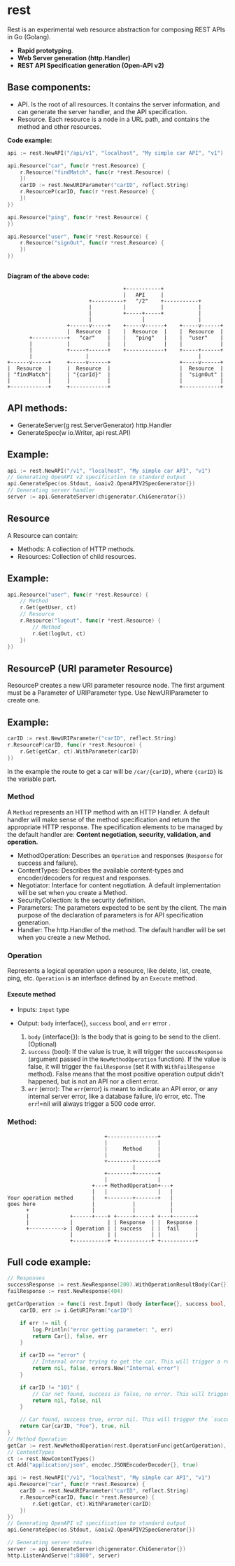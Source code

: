 # rest
Rest is an experimental web resource abstraction for composing REST APIs in Go (Golang).

- **Rapid prototyping**.
- **Web Server generation (http.Handler)**
- **REST API Specification generation (Open-API v2)**

## Base components:
- API. Is the root of all resources. It contains the server information, and can generate the server handler, and the API specification.
- Resource. Each resource is a node in a URL path, and contains the method and other resources.

**Code example:**

```go
api := rest.NewAPI("/api/v1", "localhost", "My simple car API", "v1")

api.Resource("car", func(r *rest.Resource) {
	r.Resource("findMatch", func(r *rest.Resource) {
	})
	carID := rest.NewURIParameter("carID", reflect.String)
	r.ResourceP(carID, func(r *rest.Resource) {
	})
})

api.Resource("ping", func(r *rest.Resource) {
})

api.Resource("user", func(r *rest.Resource) {
	r.Resource("signOut", func(r *rest.Resource) {
	})
})
	
```

**Diagram of the above code:**

```
                                     +-----------+
                                     |   API     |
                          +----------+   "/2"    +-----------+
                          |          |           |           |
                          |          +-----+-----+           |
                          |                |                 |
                   +------v-----+    +-----v------+    +-----v------+
                   |  Resource  |    |  Resource  |    |  Resource  |
       +-----------+   "car"    |    |   "ping"   |    |  "user"    |
       |           |            |    |            |    |            |
       |           +-----+------+    +------------+    +-----+------+
       |                 |                                   |
+------v-----+     +-----v------+                      +-----v------+
|  Resource  |     |  Resource  |                      |  Resource  |
| "findMatch"|     | "{carId}"  |                      |  "signOut" |
|            |     |            |                      |            |
+------------+     +------------+                      +------------+

```


## API methods:
- GenerateServer(g rest.ServerGenerator) http.Handler
- GenerateSpec(w io.Writer, api rest.API)

## Example:
```go
api := rest.NewAPI("/v1", "localhost", "My simple car API", "v1")
// Generating OpenAPI v2 specification to standard output
api.GenerateSpec(os.Stdout, &oaiv2.OpenAPIV2SpecGenerator{})
// Generating server handler
server := api.GenerateServer(chigenerator.ChiGenerator{})
```

## Resource
A Resource can contain:
- Methods: A collection of HTTP methods.
- Resources: Collection of child resources.

## Example:
```go
api.Resource("user", func(r *rest.Resource) {
    // Method
    r.Get(getUser, ct)
    // Resource
    r.Resource("logout", func(r *rest.Resource) {
        // Method
        r.Get(logOut, ct)
    })
})
```

## ResourceP (URI parameter Resource)
ResourceP creates a new URI parameter resource node.
The first argument must be a Parameter of URIParameter type. Use NewURIParameter to create one.

## Example:
```go
carID := rest.NewURIParameter("carID", reflect.String)
r.ResourceP(carID, func(r *rest.Resource) {
    r.Get(getCar, ct).WithParameter(carID)
})
```
In the example the route to get a car will be `/car/{carID}`, where `{carID}` is the variable part.

### Method
A `Method` represents an HTTP method with an HTTP Handler. A default handler will make sense of the method specification and return the appropriate HTTP response. The specification elements to be managed by the default handler are: **Content negotiation, security, validation, and operation.**

- MethodOperation: Describes an `Operation` and responses (`Response` for success and failure).
- ContentTypes: Describes the available content-types and encoder/decoders for request and responses. 
- Negotiator: Interface for content negotiation. A default implementation will be set when you create a Method.
- SecurityCollection: Is the security definition.
- Parameters: The parameters expected to be sent by the client. The main purpose of the declaration of parameters is for API specification generation.
- Handler: The http.Handler of the method.  The default handler will be set when you create a new Method.

### Operation
Represents a logical operation upon a resource, like delete, list, create, ping, etc. `Operation` is an interface defined by an `Execute` method.

#### Execute method
- 	Inputs: `Input` type
- 	Output: `body` interface{}, `success` bool, and `err` error .


	1. `body` (interface{}): Is the body that is going to be send to the client.(Optional)
	2. `success` (bool): If the value is true, it will trigger the `successResponse` (argument passed in the `NewMethodOperation` function). If the value is false, it will trigger the `failResponse` (set it with `WithFailResponse` method). False means that the most positive operation output didn't happened, but is not an API nor a client error.
	3.  `err` (error): The `err`(error) is meant to indicate an API error, or any internal server error, like a database failure, i/o error, etc. The `err`!=nil will always trigger a 500 code error.

### Method:

```
                               +----------------+
                               |                |
                               |     Method     |
                               |                |
                               +--------+-------+
                                        |
                               +--------+-------+
                               |                |
                           +---+ MethodOperation+---+
                           |   |                |   |
Your operation method      |   +--------+-------+   |
goes here                  |            |           |
      +                    |            |           |
      |             +------+----+ +-----+-----+ +---+-------+
      |             |           | | Response  | |  Response |
      +-----------> | Operation | | success   | |  fail     |
                    |           | |           | |           |
                    +-----------+ +-----------+ +-----------+

```

## Full code example:
```go
// Responses
successResponse := rest.NewResponse(200).WithOperationResultBody(Car{})
failResponse := rest.NewResponse(404)

getCarOperation := func(i rest.Input) (body interface{}, success bool, err error) {
    carID, err := i.GetURIParam("carID")

    if err != nil {
        log.Println("error getting parameter: ", err)
        return Car{}, false, err
    }

    if carID == "error" {
        // Internal error trying to get the car. This will trigger a response code 500
        return nil, false, errors.New("Internal error")
    }

    if carID != "101" {
        // Car not found, success is false, no error. This will trigger the `failResponse` (response code 404)
        return nil, false, nil
    }

    // Car found, success true, error nil. This will trigger the `successResponse` (response code 200)
    return Car{carID, "Foo"}, true, nil
}
// Method Operation
getCar := rest.NewMethodOperation(rest.OperationFunc(getCarOperation), successResponse).WithFailResponse(failResponse)
// ContentTypes
ct := rest.NewContentTypes()
ct.Add("application/json", encdec.JSONEncoderDecoder{}, true)

api := rest.NewAPI("/v1", "localhost", "My simple car API", "v1")
api.Resource("car", func(r *rest.Resource) {
    carID := rest.NewURIParameter("carID", reflect.String)
    r.ResourceP(carID, func(r *rest.Resource) {
        r.Get(getCar, ct).WithParameter(carID)
    })
})
// Generating OpenAPI v2 specification to standard output
api.GenerateSpec(os.Stdout, &oaiv2.OpenAPIV2SpecGenerator{})

// Generating server routes
server := api.GenerateServer(chigenerator.ChiGenerator{})
http.ListenAndServe(":8080", server)

```
